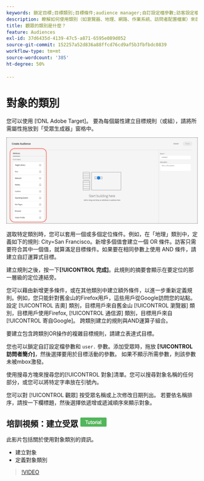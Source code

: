```yaml
---
keywords: 鎖定目標;目標類別;目標條件;audience manager;自訂設定檔參數;訪客設定檔;自訂使用者參數;目標規則
description: 瞭解如何使用類別（如瀏覽器、地理、網路、作業系統、訪問者配置檔案）來目標內容。
title: 觀眾的類別是什麼？
feature: Audiences
exl-id: 37d6435d-4139-47c5-a871-6595e089d052
source-git-commit: 152257a52d836a88ffcd76cd9af5b3fbfbdc0839
workflow-type: tm+mt
source-wordcount: '385'
ht-degree: 50%

---
```


# 對象的類別

您可以使用 [!DNL Adobe Target]。 要為每個屬性建立目標規則（或組），請將所需屬性拖放到「受眾生成器」窗格中。

![受眾的屬性](/help/main/c-target/c-audiences/assets/attributes.png)

選取特定類別時，您可以套用一個或多個定位條件。例如，在「地理」類別中，定義如下的規則: City=San Francisco。新增多個值會建立一個 OR 條件。訪客只需要符合其中一個值，就算滿足目標條件。如果要在相同參數上使用 AND 條件，請建立自訂運算式目標。

建立規則之後，按一下&#x200B;**[!UICONTROL 完成]**。此規則的摘要會顯示在要定位的那一層級的定位連結旁。

您可以藉由新增更多條件，或在其他類別中建立額外條件，以進一步重新定義規則。例如，您只能針對舊金山的Firefox用戶，這些用戶從Google訪問您的站點。 設定 [!UICONTROL 吉奧] 類別，目標用戶來自舊金山 [!UICONTROL 瀏覽器] 類別，目標用戶使用Firefox, [!UICONTROL 通信源] 類別，目標用戶來自 [!UICONTROL 寄自Google]。 跨類別建立的規則與AND運算子組合。

要建立包含跨類別OR操作的複雜目標規則，請建立表達式目標。

您也可以鎖定自訂設定檔參數和 `user.` 參數。添加受眾時，拖放 **[!UICONTROL 訪問者簡介]**，然後選擇要用於目標活動的參數。 如果不顯示所需參數，則該參數未被mbox激發。

使用搜尋方塊來搜尋您的[!UICONTROL 對象]清單。您可以搜尋對象名稱的任何部分，或您可以將特定字串放在引號內。

您可以對 [!UICONTROL 觀眾] 按受眾名稱或上次修改日期列出。 若要依名稱排序，請按一下欄標題，然後選擇依遞增或遞減順序來顯示對象。

## 培訓視頻：建立受眾 ![教程徽章](/help/main/assets/tutorial.png)

此影片包括關於使用對象類別的資訊。

* 建立對象
* 定義對象類別

>[!VIDEO](https://video.tv.adobe.com/v/17392)
